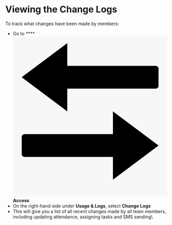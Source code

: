 # Viewing the Change Logs

To track what changes have been made by members:

* Go to **** <img src="../../.gitbook/assets/access.png" alt="" data-size="line"> **Access**
* On the right-hand side under **Usage & Logs**, select **Change Logs**
* This will give you a list of all recent changes made by all team members, including updating attendance, assigning tasks and SMS sending\
